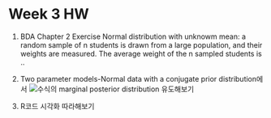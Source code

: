 
# Week 3 HW
 1. BDA Chapter 2 Exercise 
Normal distribution with unknowm mean: a random sample of n students is drawn from a large population,
and their weights are measured. The average weight of the n sampled students is ..

 2. Two parameter models-Normal data with a conjugate prior distribution에서 ![수식](https://latex.codecogs.com/gif.latex?\sigma&space;^{2})의 marginal posterior distribution 유도해보기

 3. R코드 시각화 따라해보기


